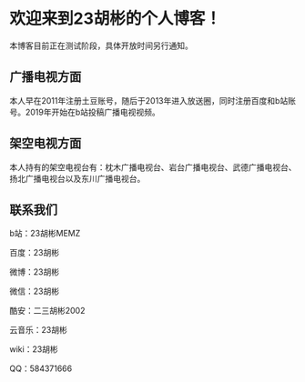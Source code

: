 # 欢迎来到23胡彬的个人博客！

本博客目前正在测试阶段，具体开放时间另行通知。

## 广播电视方面

本人早在2011年注册土豆账号，随后于2013年进入放送圈，同时注册百度和b站账号。2019年开始在b站投稿广播电视视频。

## 架空电视方面

本人持有的架空电视台有：枕木广播电视台、岩台广播电视台、武德广播电视台、扬北广播电视台以及东川广播电视台。

## 联系我们

b站：23胡彬MEMZ

百度：23胡彬

微博：23胡彬

微信：23胡彬

酷安：二三胡彬2002

云音乐：23胡彬

wiki：23胡彬

QQ：584371666

